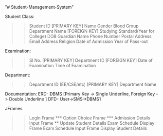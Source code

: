 "# Student-Management-System" 

Student Class:
>>	Student ID                              [PRIMARY KEY]
>>	Name
>>	Gender
>>  Blood Group
>>	Department Name                         [FOREIGN KEY]
>>	Studying Standard(Year for College)
>>	DOB
>> 	Guardian Name
>>	Phone Number
>>	Postal Address
>>	Email Address
>>	Religion
>> 	Date of Admission
>>  Year of Pass-out

Examination:
>>  Sl No.                                   [PRIMARY KEY]
>>	Department ID                            [FOREIGN KEY]
>>	Date of Examination
>>	Time of Examination

Department:
>> Department ID (EE/CSE/etc)                [PRIMARY KEY]
>> Department Name

Documentation:
ERD- DBMS [Primary Key -> Single Underline, Foreign Key -> Double Underline ]
DFD- User->SMS->DBMS1

JFrames
>>  LogIn Frame ***
>>  Option Choice Frame ***
>>  Admission Details Input Frame **
>>  Update Student Details
>>  Exam Schedule Display Frame
>>  Exam Schedule Input Frame
>>  Display Student Details